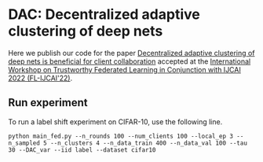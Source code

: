 # DAC: Decentralized adaptive clustering of deep nets

Here we publish our code for the paper [Decentralized adaptive clustering of deep nets is beneficial for client collaboration](https://arxiv.org/abs/2206.08839) accepted at the [International Workshop on Trustworthy Federated Learning in Conjunction with IJCAI 2022 (FL-IJCAI'22)](https://federated-learning.org/fl-ijcai-2022/).

## Run experiment
To run a label shift experiment on CIFAR-10, use the following line.

```
python main_fed.py --n_rounds 100 --num_clients 100 --local_ep 3 --n_sampled 5 --n_clusters 4 --n_data_train 400 --n_data_val 100 --tau 30 --DAC_var --iid label --dataset cifar10

```
